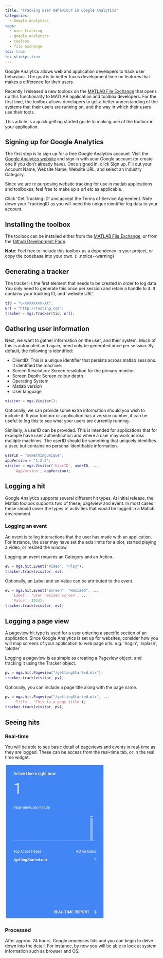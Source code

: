 ```yaml
---
title: "Tracking user behaviour in Google Analytics"
categories:
  - Google Analytics
tags:
  - user tracking
  - google analytics
  - toolbox
  - file exchange
toc: true
toc_sticky: true
---
```

Google Analytics allows web and application developers to track user behaviour. The goal is to better focus development time on features that makes a difference for their users.

Recently I released a new toolbox on the [MATLAB File Exchange](https://au.mathworks.com/matlabcentral/fileexchange/73419-google-analytics-toolbox) that opens up this functionality to MATLAB application and toolbox developers. For the first time, the toolbox allows developers to get a better understanding of the systems that their users are running on, and the way in which their users use their tools. 

This article is a quick getting started guide to making use of the toolbox in your application. 

## Signing up for Google Analytics
The first step is to sign up for a free Google Analytics account. Visit the [Google Analytics website](https://analytics.google.com/) and sign in with your Google account (or create one if you don't already have). Once signed in, click Sign up. Fill out your Account Name, Website Name, Website URL, and select an Industry Category.

Since we are re purposing website tracking for use in matlab applications and toolboxes, feel free to make up a url etc as applicable.

Click 'Get Tracking ID' and accept the Terms of Service Agreement. Note down your TrackingID as you will need this unique identifier log data to your account.

## Installing the toolbox
The toolbox can be installed either from the [MATLAB File Exchange](https://au.mathworks.com/matlabcentral/fileexchange/73419-google-analytics-toolbox), or from the [Github Development Page](https://github.com/mattcorner/matlab-google-analytics).

**Note:** Feel free to include this toolbox as a dependency in your project, or copy the codebase into your own.
{: .notice--warning}

## Generating a tracker
The tracker is the first element that needs to be created in order to log data. You only need to generate this once per session and retain a handle to it. It contains your tracking ID, and 'website URL'.

``` matlab
tid = "U-XXXXXXXX-XX";
url = "http://testing.com";
tracker = mga.Tracker(tid, url);
```

## Gathering user information
Next, we want to gather information on the user, and their system. Much of this is automated and again, need only be generated once per session. By default, the following is identified:

* ClientID: This is a unique identifier that persists across matlab sessions. It identified the machine.
* Screen Resolution: Screen resolution for the primary monitor.
* Screen Depth: Screen colour depth.
* Operating System
* Matlab version
* User language

```matlab
visitor = mga.Visitor();
```

Optionally, we can provide some extra information should you wish to include it. If your toolbox or application has a version number, it can be useful to log this to see what your users are currently running. 

Similarly, a userID can be provided. This is intended for applications that for example have user authentication and where a user may work across multiple machines. The userID should be something that uniquely identifies a user, but contains no personal identifiable information.

```matlab
userID = "somethingunique";
appVersion = "1.2.3";
visitor = mga.Visitor('UserID', userID, ...
    'AppVersion', appVersion);
```

## Logging a hit
Google Analytics supports several different hit types. At initial release, the Matlab toolbox supports two of these; pageview and event. In most cases these should cover the types of activities that would be logged in a Matlab environment.

### Logging an event
An event is to log interactions that the user has made with an application. For instance, the user may have set the axis limits for a plot, started playing a video, or resized the window.

Logging an event requires an Category and an Action.

```matlab
ev = mga.hit.Event("Video", "Play");
tracker.track(visitor, ev);
```

Optionally, an Label and an Value can be attributed to the event.

```matlab
ev = mga.hit.Event("Screen", "Resized", ...
   'Label', 'User resized screen', ...
   'Value', 1024);
tracker.track(visitor, ev);
``` 

## Logging a page view
A pageview hit type is used for a user entering a specific section of an application. Since Google Analytics is set up for websites, consider how you will map screens of your application to web page urls. e.g. '/login', '/splash', 'plotter'

Logging a pageview is as simple as creating a Pageview object, and tracking it using the Tracker object.

```matlab
pv = mga.hit.Pageview("/gettingStarted.mlx");
tracker.track(visitor, pv);
```

Optionally, you can include a page title along with the page name.
```matlab
pv = mga.hit.Pageview("/gettingStarted.mlx", ...
    'Title', 'This is a page title');
tracker.track(visitor, pv);
```

## Seeing hits
### Real-time
You will be able to see basic detail of pageviews and events in real-time as they are logged. These can be access from the real-time tab, or in the real time widget.

![Real-time pageviews](/assets/post/google-analytics/real-time.png)

### Processed
After approx. 24 hours, Google processes hits and you can begin to delve down into the detail. For instance, by now you will be able to look at system information such as browser and OS.